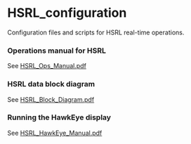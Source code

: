 # HSRL_configuration

Configuration files and scripts for HSRL real-time operations.

### Operations manual for HSRL

  See [HSRL_Ops_Manual.pdf](./docs/HSRL_Ops_Manual.pdf)

### HSRL data block diagram

  See [HSRL_Block_Diagram.pdf](./docs/HSRL_Block_Diagram.pdf)

### Running the HawkEye display

  See [HSRL_HawkEye_Manual.pdf](./docs/HSRL_HawkEye_Manual.pdf)

